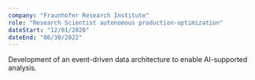 ```yaml
---
company: "Fraunhofer Research Institute"
role: "Research Scientist autonomous production-optimization"
dateStart: "12/01/2020"
dateEnd: "06/30/2022"
---
```


Development of an event-driven data architecture to enable AI-supported analysis.
